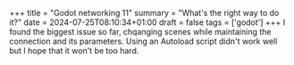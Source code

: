 +++
title = "Godot networking 11"
summary = "What's the right way to do it?"
date = 2024-07-25T08:10:34+01:00
draft = false
tags = ['godot']
+++
I found the biggest issue so far, chqanging scenes while maintaining the connection and its parameters. Using an Autoload script didn't work well but I hope that it won't be too hard.
